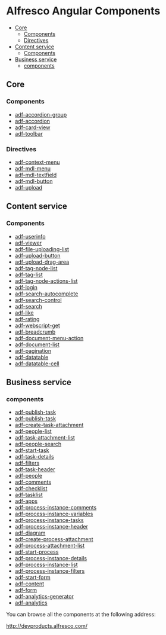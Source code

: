 # Alfresco Angular Components

<!-- markdown-toc start - Don't edit this section.  npm run toc to generate it-->

<!-- toc -->

- [Core](#core)
  * [Components](#components)
  * [Directives](#directives)
- [Content service](#content-service)
  * [Components](#components-1)
- [Business service](#business-service)
  * [components](#components)

<!-- tocstop -->

<!-- markdown-toc end -->

## Core

### Components

<!-- CORE START-->
- [adf-accordion-group](ng2-alfresco-core/README.md)
- [adf-accordion](ng2-alfresco-core/README.md)
- [adf-card-view](ng2-alfresco-core/README.md)
- [adf-toolbar](ng2-alfresco-core/README.md)<!-- CORE END-->
<!-- CORE END-->

### Directives

<!-- CORE DIRECTIVE START-->
- [adf-context-menu](ng2-alfresco-core/README.md)
- [adf-mdl-menu](ng2-alfresco-core/README.md)
- [adf-mdl-textfield](ng2-alfresco-core/README.md)
- [adf-mdl-button](ng2-alfresco-core/README.md)
- [adf-upload](ng2-alfresco-core/README.md)<!-- CORE DIRECTIVE END-->

## Content service 

### Components

<!-- CONTENT START-->
- [adf-userinfo](ng2-alfresco-userinfo/README.md)
- [adf-viewer](ng2-alfresco-viewer/README.md)
- [adf-file-uploading-list](ng2-alfresco-upload/README.md)
- [adf-upload-button](ng2-alfresco-upload/README.md)
- [adf-upload-drag-area](ng2-alfresco-upload/README.md)
- [adf-tag-node-list](ng2-alfresco-tag/README.md)
- [adf-tag-list](ng2-alfresco-tag/README.md)
- [adf-tag-node-actions-list](ng2-alfresco-tag/README.md)
- [adf-login](ng2-alfresco-login/README.md)
- [adf-search-autocomplete](ng2-alfresco-search/README.md)
- [adf-search-control](ng2-alfresco-search/README.md)
- [adf-search](ng2-alfresco-search/README.md)
- [adf-like](ng2-alfresco-social/README.md)
- [adf-rating](ng2-alfresco-social/README.md)
- [adf-webscript-get](ng2-alfresco-webscript/README.md)
- [adf-breadcrumb](ng2-alfresco-documentlist/README.md)
- [adf-document-menu-action](ng2-alfresco-documentlist/README.md)
- [adf-document-list](ng2-alfresco-documentlist/README.md)
- [adf-pagination](ng2-alfresco-datatable/README.md)
- [adf-datatable](ng2-alfresco-datatable/README.md)
- [adf-datatable-cell](ng2-alfresco-datatable/README.md)<!-- CONTENT END-->
<!-- CONTENT END-->


<!-- CONTENT DIRECTIVE START--><!-- CONTENT DIRECTIVE END-->

## Business service 

### components

<!-- BUSINESS START-->
- [adf-publish-task](ng2-activiti-diagrams/README.md)
- [adf-publish-task](ng2-activiti-diagrams/README.md)
- [adf-create-task-attachment](ng2-activiti-tasklist/README.md)
- [adf-people-list](ng2-activiti-tasklist/README.md)
- [adf-task-attachment-list](ng2-activiti-tasklist/README.md)
- [adf-people-search](ng2-activiti-tasklist/README.md)
- [adf-start-task](ng2-activiti-tasklist/README.md)
- [adf-task-details](ng2-activiti-tasklist/README.md)
- [adf-filters](ng2-activiti-tasklist/README.md)
- [adf-task-header](ng2-activiti-tasklist/README.md)
- [adf-people](ng2-activiti-tasklist/README.md)
- [adf-comments](ng2-activiti-tasklist/README.md)
- [adf-checklist](ng2-activiti-tasklist/README.md)
- [adf-tasklist](ng2-activiti-tasklist/README.md)
- [adf-apps](ng2-activiti-tasklist/README.md)
- [adf-process-instance-comments](ng2-activiti-processlist/README.md)
- [adf-process-instance-variables](ng2-activiti-processlist/README.md)
- [adf-process-instance-tasks](ng2-activiti-processlist/README.md)
- [adf-process-instance-header](ng2-activiti-processlist/README.md)
- [adf-diagram](ng2-activiti-diagrams/README.md)
- [adf-create-process-attachment](ng2-activiti-processlist/README.md)
- [adf-process-attachment-list](ng2-activiti-processlist/README.md)
- [adf-start-process](ng2-activiti-processlist/README.md)
- [adf-process-instance-details](ng2-activiti-processlist/README.md)
- [adf-process-instance-list](ng2-activiti-processlist/README.md)
- [adf-process-instance-filters](ng2-activiti-processlist/README.md)
- [adf-start-form](ng2-activiti-form/README.md)
- [adf-content](ng2-activiti-form/README.md)
- [adf-form](ng2-activiti-form/README.md)
- [adf-analytics-generator](ng2-activiti-analytics/README.md)
- [adf-analytics](ng2-activiti-analytics/README.md)<!-- BUSINESS END-->
<!-- BUSINESS END-->


<!-- BUSINESS DIRECTIVE START--><!-- BUSINESS DIRECTIVE END-->


You can browse all the components at the following address:

http://devproducts.alfresco.com/